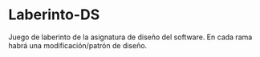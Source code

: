 # Laberinto-DS

Juego de laberinto de la asignatura de diseño del software.
En cada rama habrá una modificación/patrón de diseño.
